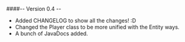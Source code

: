 ####-- Version 0.4 --
 + Added CHANGELOG to show all the changes! :D
 + Changed the Player class to be more unified with the Entity ways.
 + A bunch of JavaDocs added.
